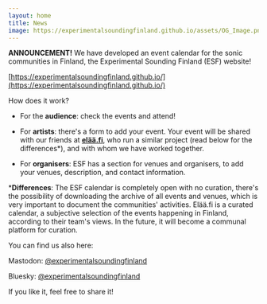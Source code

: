 ```yaml
---
layout: home
title: News
image: https://experimentalsoundingfinland.github.io/assets/OG_Image.png
---
```


**ANNOUNCEMENT!** We have developed an event calendar for the sonic communities in Finland, the Experimental Sounding Finland (ESF) website!

[https://experimentalsoundingfinland.github.io/](https://experimentalsoundingfinland.github.io/)

How does it work?

- For the **audience**: check the events and attend!

- For **artists**: there's a form to add your event. Your event will be shared with our friends at **[elää.fi](https://elaa.fi/)**, who run a similar project (read below for the differences*), and with whom we have worked together. 

- For **organisers**: ESF has a section for venues and organisers, to add your venues, description, and contact information.

***Differences**: The ESF calendar is completely open with no curation, there's the possibility of downloading the archive of all events and venues, which is very important to document the communities' activities. Elää.fi is a curated calendar, a subjective selection of the events happening in Finland, according to their team's views. In the future, it will become a communal platform for curation.

You can find us also here:

Mastodon: [@experimentalsoundingfinland](https://mastodon.social/@experimentalsoundingfinland)

Bluesky: [@experimentalsoundingfinland](https://bsky.app/profile/expsoundingfinland.bsky.social)

If you like it, feel free to share it!
